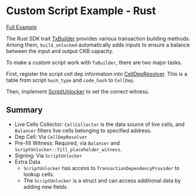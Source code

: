 # Custom Script Example - Rust

[Full Example](main.rs)

The Rust SDK trait [TxBuilder] provides various transaction building methods. Among them, `build_unlocked` automatically adds inputs to ensure a balance between the input and output CKB capacity.

[TxBuilder]: https://docs.rs/ckb-sdk/2.5.0/ckb_sdk/tx_builder/trait.TxBuilder.html

To make a custom script work with `TxBuilder`, there are two major tasks.

First, register the script cell dep information into [CellDepResolver]. This is a table from script `hash_type` and `code_hash` to `CellDep`.

Then, implement [ScriptUnlocker] to set the correct witness.

[CellDepResolver]: https://docs.rs/ckb-sdk/2.5.0/ckb_sdk/traits/trait.CellDepResolver.html
[ScriptUnlocker]: https://docs.rs/ckb-sdk/2.5.0/ckb_sdk/unlock/trait.ScriptUnlocker.html

## Summary

-   Live Cells Collector: `CellCollector` is the data source of live cells, and `Balancer` filters live cells belonging to specified address.
-   Dep Cell: Via `CellDepResolver`
-   Pre-fill Witness: Required, via `Balancer` and `ScriptUnlocker::fill_placeholder_witness`.
-   Signing: Via `ScriptUnlocker`
-   Extra Data
    -   `ScriptUnlocker` has access to `TransactionDependencyProvider` to lookup cells.
    -   The `ScriptUnlocker` is a struct and can access additional data by adding new fields.
